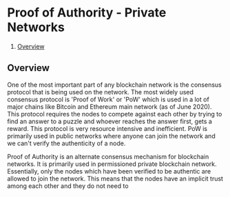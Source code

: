 


# Proof of Authority - Private Networks

 1. [Overview](#Overview)

## Overview
One of the most important part of any blockchain network is the consensus protocol that is being used on the network. The most widely used consensus protocol is 'Proof of Work' or 'PoW' which is used in a lot of major chains like Bitcoin and Ethereum main network (as of June 2020). This protocol requires the nodes to compete against each other by trying to find an answer to a puzzle and whoever reaches the answer first, gets a reward. This protocol is very resource intensive and inefficient. 
PoW is primarily used in public networks where anyone can join the network and we can't verify the authenticity of a node.

Proof of Authority is an alternate consensus mechanism for blockchain networks. It is primarily used in permissioned private blockchain network. Essentially, only the nodes which have been verified to be authentic are allowed to join the network. This means that the nodes have an implicit trust among each other and they do not need to

<!--stackedit_data:
eyJoaXN0b3J5IjpbLTE4NDYwNTIyOCwtNTYxNzQzMzU4LDE3ND
Y1ODQzMCwyNTc4MTMzMzksNTk5MTY0MDU0LC0xMjg3MDYxOTcz
XX0=
-->